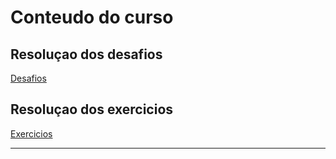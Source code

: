 # Conteudo do curso

## Resoluçao dos desafios

[Desafios](desafios.html)

## Resoluçao dos exercicios

[Exercicios](exercicios.html)

---
